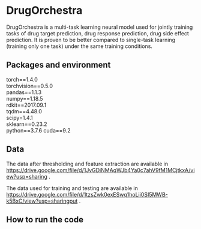 # DrugOrchestra
DrugOrchestra is a multi-task learning neural model used for jointly training tasks of drug target prediction, drug response prediction, drug side effect prediction. It is proven to be better compared to single-task learning (training only one task) under the same training conditions.

## Packages and environment
torch==1.4.0 <br />
torchvision==0.5.0 <br />
pandas==1.1.3 <br />
numpy==1.18.5 <br />
rdkit==2017.09.1 <br />
tqdm==4.48.0 <br />
scipy=1.4.1 <br />
sklearn==0.23.2 <br />
python==3.7.6
cuda==9.2

## Data
The data after thresholding and feature extraction are available in <br /> 
https://drive.google.com/file/d/1JvGDiNMAqWJb4Ya0c7ahV9fM1MCjtkxA/view?usp=sharing .
 <br />

The data used for training and testing are available in <br />
https://drive.google.com/file/d/1tzsZwk0exESwq1hoLii0SI5MWB-k5BxC/view?usp=sharingput . <br />

## How to run the code
